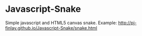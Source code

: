 # Javascript-Snake
Simple javascript and HTML5 canvas snake.
Example: http://pj-finlay.github.io/Javascript-Snake/snake.html
